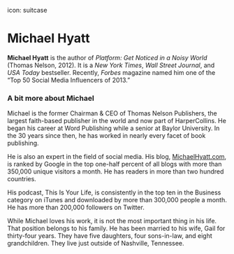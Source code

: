 icon: suitcase
# Michael Hyatt

<div class="zig-zags_blue"></div>

**Michael Hyatt** is the author of *Platform: Get Noticed in a Noisy World* (Thomas Nelson, 2012). It is a *New York Times*, *Wall Street Journal*, and *USA Today* bestseller. Recently, *Forbes* magazine named him one of the “Top 50 Social Media Influencers of 2013.”

<div class="line-canvas"></div>

### A bit more about Michael

Michael is the former Chairman & CEO of Thomas Nelson Publishers, the largest faith-based publisher in the world and now part of HarperCollins. He began his career at Word Publishing while a senior at Baylor University. In the 30 years since then, he has worked in nearly every facet of book publishing.

He is also an expert in the field of social media. His blog, [MichaelHyatt.com](http://michaelhyatt.com), is ranked by Google in the top one-half percent of all blogs with more than 350,000 unique visitors a month. He has readers in more than two hundred countries.

His podcast, This Is Your Life, is consistently in the top ten in the Business category on iTunes and downloaded by more than 300,000 people a month. He has more than 200,000 followers on Twitter.

While Michael loves his work, it is not the most important thing in his life. That position belongs to his family. He has been married to his wife, Gail for thirty-four years. They have five daughters, four sons-in-law, and eight grandchildren. They live just outside of Nashville, Tennessee.
